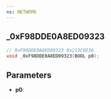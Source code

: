```yaml
---
ns: NETWORK
---
```

## _0xF98DDE0A8ED09323

```c
// 0xF98DDE0A8ED09323 0x213C6D36
void _0xF98DDE0A8ED09323(BOOL p0);
```


## Parameters
* **p0**: 

